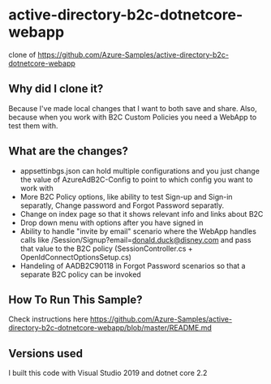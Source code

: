 # active-directory-b2c-dotnetcore-webapp
clone of https://github.com/Azure-Samples/active-directory-b2c-dotnetcore-webapp

## Why did I clone it?
Because I've made local changes that I want to both save and share. Also, because when you work with B2C Custom Policies you need a WebApp to test them with.

## What are the changes?
- appsettinbgs.json can hold multiple configurations and you just change the value of AzureAdB2C-Config to point to which config you want to work with
- More B2C Policy options, like ability to test Sign-up and Sign-in separatly, Change password and Forgot Password separatly.
- Change on index page so that it shows relevant info and links about B2C 
- Drop down menu with options after you have signed in
- Ability to handle "invite by email" scenario where the WebApp handles calls like /Session/Signup?email=donald.duck@disney.com and pass that value to the B2C policy (SessionController.cs + OpenIdConnectOptionsSetup.cs)
- Handeling of AADB2C90118 in Forgot Password scenarios so that a separate B2C policy can be invoked

## How To Run This Sample?
Check instructions here https://github.com/Azure-Samples/active-directory-b2c-dotnetcore-webapp/blob/master/README.md

## Versions used
I built this code with Visual Studio 2019 and dotnet core 2.2 